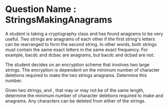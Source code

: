 # Question Name : StringsMakingAnagrams

A student is taking a cryptography class and has found anagrams to be very useful. Two strings are anagrams of each other if the first string's letters can be rearranged to form the second string. In other words, both strings must contain the same exact letters in the same exact frequency. For example, bacdc and dcbac are anagrams, but bacdc and dcbad are not.

The student decides on an encryption scheme that involves two large strings. The encryption is dependent on the minimum number of character deletions required to make the two strings anagrams. Determine this number.

Given two strings,  and , that may or may not be of the same length, determine the minimum number of character deletions required to make  and  anagrams. Any characters can be deleted from either of the strings.
